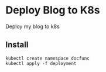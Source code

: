 # Deploy Blog to K8s

Deploy my blog to k8s

## Install

```shell
kubectl create namespace docfunc
kubectl apply -f deployment
```